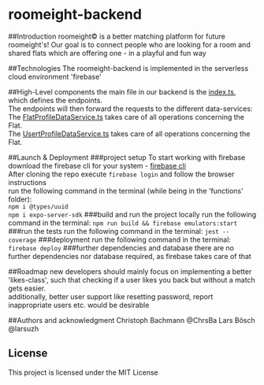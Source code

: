 # roomeight-backend

##Introduction
roomeight© is a better matching platform for future roomeight's!
Our goal is to connect people who are looking for a room and shared flats which are offering one - 
in a playful and fun way

##Technologies
The roomeight-backend is implemented in the serverless cloud environment 'firebase'

##High-Level components
the main file in our backend is the [index.ts](functions/src/index.ts), which defines the endpoints.  
The endpoints will then forward the requests to the different data-services:  
The [FlatProfileDataService.ts](/functions/src/main/data-services/FlatProfileDataService.ts) takes care of all operations concerning the Flat.  
The [UsertProfileDataService.ts](/functions/src/main/data-services/UserProfileDataService.ts) takes care of all operations concerning the Flat.  

##Launch & Deployment
###project setup
To start working with firebase download the firebase cli for your system - [firebase cli](https://firebase.google.com/docs/cli/)  
After cloning the repo execute `firebase login` and follow the browser instructions  
run the following command in the terminal (while being in the 'functions' folder):  
`npm i @types/uuid`   
`npm i expo-server-sdk`
###build and run the project locally
run the following command in the terminal: `npm run build && firebase emulators:start`
###run the tests
run the following command in the terminal: `jest --coverage`
###deployment
run the following command in the terminal: `firebase deploy`
###further dependencies and database
there are no further dependencies nor database required, as firebase takes care of that

##Roadmap
new developers should mainly focus on implementing a better 'likes-class', such that checking if a user likes you back but without a match gets easier.  
additionally, better user support like resetting password, report inappropriate users etc. would be desirable

##Authors and acknowledgment
Christoph Bachmann @ChrsBa
Lars Bösch @larsuzh

## License
This project is licensed under the MIT License